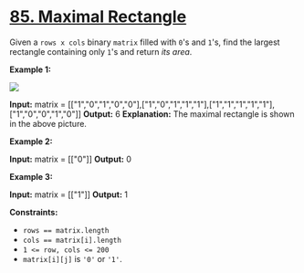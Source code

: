 
# [85. Maximal Rectangle](https://leetcode.com/problems/maximal-rectangle/)

Given a  `rows x cols` binary  `matrix`  filled with  `0`'s and  `1`'s, find the largest rectangle containing only  `1`'s and return  _its area_.

**Example 1:**

![](https://assets.leetcode.com/uploads/2020/09/14/maximal.jpg)

**Input:** matrix = [["1","0","1","0","0"],["1","0","1","1","1"],["1","1","1","1","1"],["1","0","0","1","0"]]
**Output:** 6
**Explanation:** The maximal rectangle is shown in the above picture.

**Example 2:**

**Input:** matrix = [["0"]]
**Output:** 0

**Example 3:**

**Input:** matrix = [["1"]]
**Output:** 1

**Constraints:**

-   `rows == matrix.length`
-   `cols == matrix[i].length`
-   `1 <= row, cols <= 200`
-   `matrix[i][j]`  is  `'0'`  or  `'1'`.
